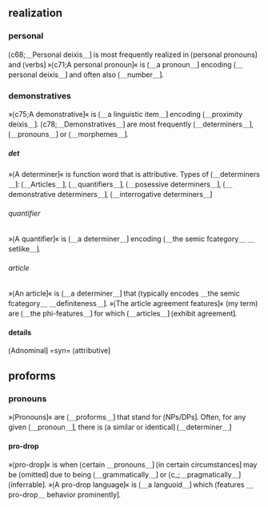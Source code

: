 ## realization

### personal

⟮c68;＿Personal deixis＿⟯ is most frequently realized in ⟮personal pronouns⟯ and ⟮verbs⟯
»⟮c71;A personal pronoun⟯« is ⟮＿a pronoun＿⟯ encoding ⟮＿personal deixis＿⟯ and often also ⟮＿number＿⟯.

### demonstratives

»⟮c75;A demonstrative⟯« is ⟮＿a linguistic item＿⟯ encoding ⟮＿proximity deixis＿⟯.
⟮c78;＿Demonstratives＿⟯ are most frequently ⟮＿determiners＿⟯, ⟮＿pronouns＿⟯ or ⟮＿morphemes＿⟯.


##### det

»⟮A determiner⟯« is function word that is attributive.
Types of ⟮＿determiners＿⟯: ⟮＿Articles＿⟯, ⟮＿quantifiers＿⟯, ⟮＿posessive determiners＿⟯, ⟮＿demonstrative determiners＿⟯, ⟮＿interrogative determiners＿⟯

###### quantifier

»⟮A quantifier⟯« is ⟮＿a determiner＿⟯ encoding ⟮＿the semic fcategory＿ ＿setlike＿⟯.

###### article

»⟮An article⟯« is ⟮＿a determiner＿⟯ that ⟮typically encodes ＿the semic fcategory＿ ＿definiteness＿⟯.
»⟮The article agreement features⟯« (my term) are ⟮＿the phi-features＿⟯ for which ⟮＿articles＿⟯ ⟮exhibit agreement⟯.

#### details

⟮Adnominal⟯ =syn= ⟮attributive⟯

## proforms



### pronouns

»⟮Pronouns⟯« are ⟮＿proforms＿⟯ that stand for ⟮NPs/DPs⟯.
Often, for any given ⟮＿pronoun＿⟯, there is ⟮a similar or identical⟯ ⟮＿determiner＿⟯

#### pro-drop

»⟮pro-drop⟯« is when ⟮certain ＿pronouns＿⟯ ⟮in certain circumstances⟯ may be ⟮omitted⟯ due to being ⟮＿grammatically＿⟯ or ⟮c_;＿pragmatically＿⟯ ⟮inferrable⟯. 
»⟮A pro-drop language⟯« is ⟮＿a languoid＿⟯ which ⟮features ＿pro-drop＿ behavior prominently⟯.
